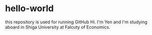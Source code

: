 # hello-world
this repository is used for running GitHub 
Hi. I'm Yen and I'm studying aboard in Shiga University at Falcuty of Economics. 
